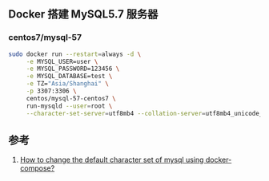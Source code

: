 ﻿## Docker 搭建 MySQL5.7 服务器

### centos7/mysql-57

```bash
sudo docker run --restart=always -d \
     -e MYSQL_USER=user \
     -e MYSQL_PASSWORD=123456 \
     -e MYSQL_DATABASE=test \
     -e TZ="Asia/Shanghai" \
     -p 3307:3306 \
     centos/mysql-57-centos7 \
     run-mysqld --user=root \
     --character-set-server=utf8mb4 --collation-server=utf8mb4_unicode_ci  # ^[1]^
```



## 参考

1. [How to change the default character set of mysql using docker-compose?](https://stackoverflow.com/questions/45729326/how-to-change-the-default-character-set-of-mysql-using-docker-compose)